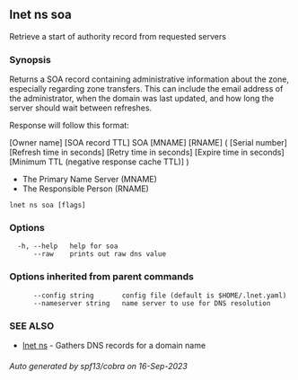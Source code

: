 ## lnet ns soa

Retrieve a start of authority record from requested servers

### Synopsis

Returns a SOA record containing administrative information about 
the zone, especially regarding zone transfers. This can include 
the email address of the administrator, when the domain was last
updated, and how long the server should wait between refreshes.

Response will follow this format:

[Owner name] [SOA record TTL] SOA [MNAME] [RNAME] (
	[Serial number]
	[Refresh time in seconds]
	[Retry time in seconds]
	[Expire time in seconds]
	[Minimum TTL (negative response cache TTL)]
)
  - The Primary Name Server (MNAME)
  - The Responsible Person (RNAME)

```
lnet ns soa [flags]
```

### Options

```
  -h, --help   help for soa
      --raw    prints out raw dns value
```

### Options inherited from parent commands

```
      --config string       config file (default is $HOME/.lnet.yaml)
      --nameserver string   name server to use for DNS resolution
```

### SEE ALSO

* [lnet ns](lnet_ns.md)	 - Gathers DNS records for a domain name

###### Auto generated by spf13/cobra on 16-Sep-2023
